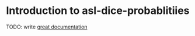 # Introduction to asl-dice-probablitiies

TODO: write [great documentation](http://jacobian.org/writing/what-to-write/)
